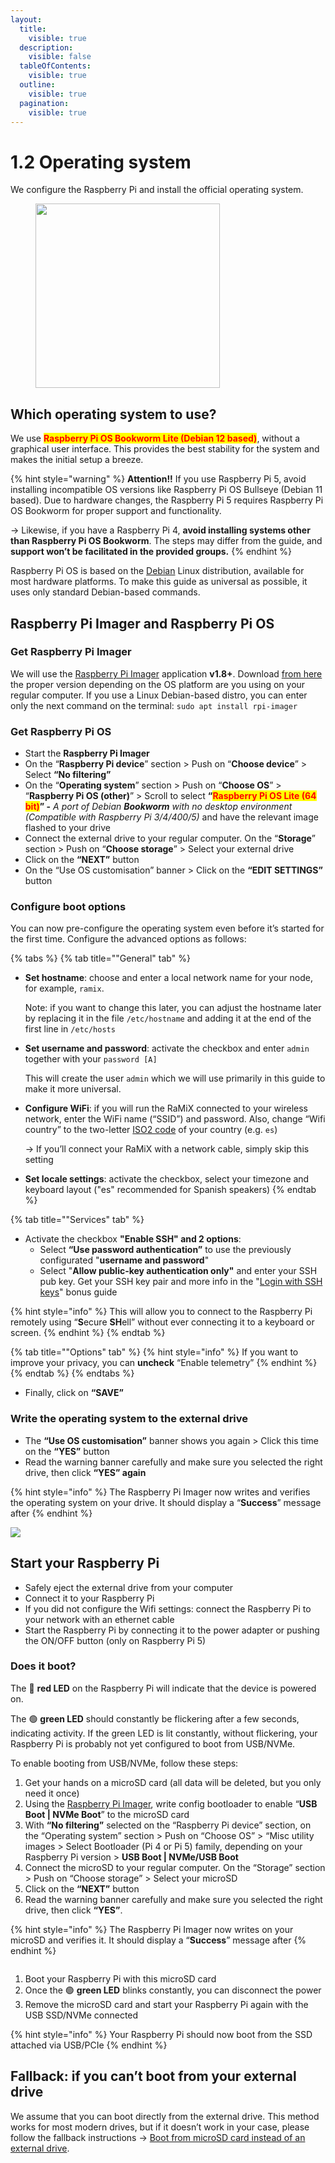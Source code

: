 ```yaml
---
layout:
  title:
    visible: true
  description:
    visible: false
  tableOfContents:
    visible: true
  outline:
    visible: true
  pagination:
    visible: true
---
```


# 1.2 Operating system

We configure the Raspberry Pi and install the official operating system.

<figure><img src="../.gitbook/assets/operating-system.gif" alt="" width="295"><figcaption></figcaption></figure>

## Which operating system to use?

We use <mark style="color:red;">**Raspberry Pi OS Bookworm Lite (Debian 12 based)**</mark>, without a graphical user interface. This provides the best stability for the system and makes the initial setup a breeze.

{% hint style="warning" %}
**Attention!!** If you use Raspberry Pi 5, avoid installing incompatible OS versions like Raspberry Pi OS Bullseye (Debian 11 based). Due to hardware changes, the Raspberry Pi 5 requires Raspberry Pi OS Bookworm for proper support and functionality.

-> Likewise, if you have a Raspberry Pi 4, **avoid installing systems other than Raspberry Pi OS Bookworm**. The steps may differ from the guide, and **support won’t be facilitated in the provided groups.**
{% endhint %}

Raspberry Pi OS is based on the [Debian](https://www.debian.org/) Linux distribution, available for most hardware platforms. To make this guide as universal as possible, it uses only standard Debian-based commands.

## Raspberry Pi Imager and Raspberry Pi OS

### Get Raspberry Pi Imager

We will use the [Raspberry Pi Imager](https://github.com/raspberrypi/rpi-imager) application **v1.8+**. Download [from here](https://www.raspberrypi.com/software/) the proper version depending on the OS platform are you using on your regular computer. If you use a Linux Debian-based distro, you can enter only the next command on the terminal: `sudo apt install rpi-imager`

### Get Raspberry Pi OS <a href="#get-raspberry-pi-os" id="get-raspberry-pi-os"></a>

* Start the **Raspberry Pi Imager**
* On the “**Raspberry Pi device**” section > Push on “**Choose device**” > Select **“No filtering”**
* On the “**Operating system**” section > Push on “**Choose OS**” > “**Raspberry Pi OS (other)**” > Scroll to select **“**<mark style="color:red;">**Raspberry Pi OS Lite (64 bit)**</mark>**” -** _A port of Debian **Bookworm** with no desktop environment (Compatible with Raspberry Pi 3/4/400/5)_ and have the relevant image flashed to your drive
* Connect the external drive to your regular computer. On the “**Storage**” section > Push on “**Choose storage**” > Select your external drive
* Click on the **“NEXT”** button
* On the “Use OS customisation” banner > Click on the **“EDIT SETTINGS”** button

### &#x20;Configure boot options <a href="#configure-boot-options" id="configure-boot-options"></a>

You can now pre-configure the operating system even before it’s started for the first time. Configure the advanced options as follows:

{% tabs %}
{% tab title=""General" tab" %}
*   **Set hostname**: choose and enter a local network name for your node, for example, `ramix`.

    Note: if you want to change this later, you can adjust the hostname later by replacing it in the file `/etc/hostname` and adding it at the end of the first line in `/etc/hosts`
*   **Set username and password**: activate the checkbox and enter `admin` together with your `password [A]`

    This will create the user `admin` which we will use primarily in this guide to make it more universal.
*   **Configure WiFi**: if you will run the RaMiX connected to your wireless network, enter the WiFi name (“SSID”) and password. Also, change “Wifi country” to the two-letter [ISO2 code](https://www.iso.org/obp/ui/#search) of your country (e.g. `es`)

    -> If you’ll connect your RaMiX with a network cable, simply skip this setting
* **Set locale settings**: activate the checkbox, select your timezone and keyboard layout ("es" recommended for Spanish speakers)
{% endtab %}

{% tab title=""Services" tab" %}
* Activate the checkbox **"Enable SSH"  and 2 options**:&#x20;
  * Select **“Use password authentication”** to use the previously configurated "**username and password**"&#x20;
  * Select "**Allow public-key authentication only"** and enter your SSH pub key. Get your SSH key pair and more info in the "[Login with SSH keys](../bonus/system/ssh-keys.md)" bonus guide

{% hint style="info" %}
This will allow you to connect to the Raspberry Pi remotely using “**S**ecure **SH**ell” without ever connecting it to a keyboard or screen.
{% endhint %}
{% endtab %}

{% tab title=""Options" tab" %}
{% hint style="info" %}
If you want to improve your privacy, you can **uncheck** “Enable telemetry”
{% endhint %}
{% endtab %}
{% endtabs %}

* Finally, click on **“SAVE”**

### &#x20;Write the operating system to the external drive <a href="#write-the-operating-system-to-the-external-drive" id="write-the-operating-system-to-the-external-drive"></a>

* The **“Use OS customisation”** banner shows you again > Click this time on the **“YES”** button
* Read the warning banner carefully and make sure you selected the right drive, then click **“YES” again**

{% hint style="info" %}
The Raspberry Pi Imager now writes and verifies the operating system on your drive. It should display a “**Success**” message after
{% endhint %}

![](../.gitbook/assets/rpi_os_bookworm_install.gif)

## Start your Raspberry Pi <a href="#start-your-pi" id="start-your-pi"></a>

* Safely eject the external drive from your computer
* Connect it to your Raspberry Pi
* If you did not configure the Wifi settings: connect the Raspberry Pi to your network with an ethernet cable
* Start the Raspberry Pi by connecting it to the power adapter or pushing the ON/OFF button (only on Raspberry Pi 5)

### Does it boot? <a href="#does-it-boot" id="does-it-boot"></a>

The 🔴 **red LED** on the Raspberry Pi will indicate that the device is powered on.

The 🟢 **green LED** should constantly be flickering after a few seconds, indicating activity. If the green LED is lit constantly, without flickering, your Raspberry Pi is probably not yet configured to boot from USB/NVMe.

To enable booting from USB/NVMe, follow these steps:

1. Get your hands on a microSD card (all data will be deleted, but you only need it once)
2. Using the [Raspberry Pi Imager](https://www.raspberrypi.com/software/), write config bootloader to enable “**USB Boot | NVMe Boot**” to the microSD card
3. With **“No filtering”** selected on the “Raspberry Pi device” section, on the “Operating system” section > Push on “Choose OS” > “Misc utility images > Select Bootloader (Pi 4 or Pi 5) family, depending on your Raspberry Pi version > **USB Boot | NVMe/USB Boot**
4. Connect the microSD to your regular computer. On the “Storage” section > Push on “Choose storage” > Select your microSD
5. Click on the **“NEXT”** button
6. Read the warning banner carefully and make sure you selected the right drive, then click **“YES”**.

{% hint style="info" %}
The Raspberry Pi Imager now writes on your microSD and verifies it. It should display a “**Success**” message after
{% endhint %}

<figure><img src="../.gitbook/assets/boot_from_nvme_USB.gif" alt=""><figcaption></figcaption></figure>

1. Boot your Raspberry Pi with this microSD card
2. Once the 🟢 **green LED** blinks constantly, you can disconnect the power
3. Remove the microSD card and start your Raspberry Pi again with the USB SSD/NVMe connected

{% hint style="info" %}
Your Raspberry Pi should now boot from the SSD attached via USB/PCIe
{% endhint %}

## Fallback: if you can’t boot from your external drive <a href="#fallback-if-you-cant-boot-from-your-external-drive" id="fallback-if-you-cant-boot-from-your-external-drive"></a>

We assume that you can boot directly from the external drive. This method works for most modern drives, but if it doesn’t work in your case, please follow the fallback instructions -> [Boot from microSD card instead of an external drive](../bonus-guides/system/boot-from-microsd-instead-of-external-drive.md).
